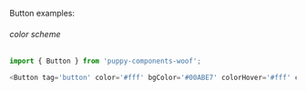 Button examples:

###### color scheme

```js
import { Button } from 'puppy-components-woof';

<Button tag='button' color='#fff' bgColor='#00ABE7' colorHover='#fff' colorActive='#fff' bgColorHover='#70CFF3' bgColorActive='#0070B4' bgColorDisabled='#B7B7B7' />;
```

